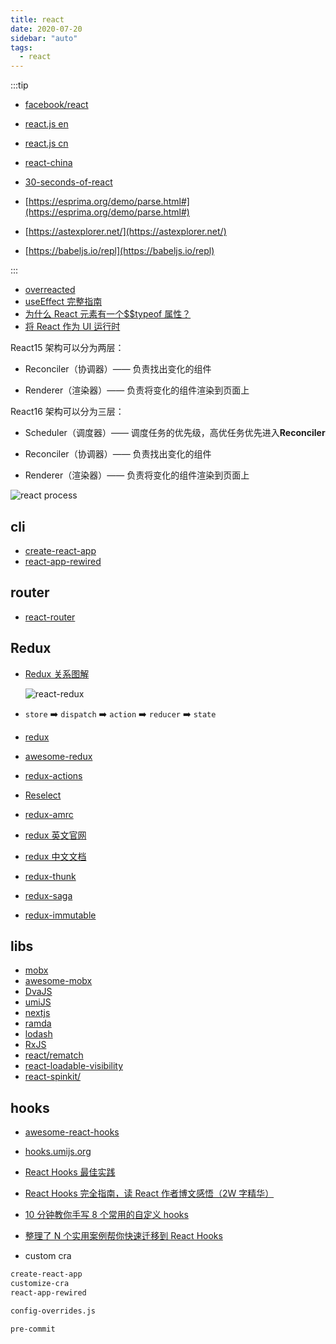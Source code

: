 ```yaml
---
title: react
date: 2020-07-20
sidebar: "auto"
tags:
  - react
---
```


:::tip

- [facebook/react](https://github.com/facebook/react)
- [react.js en](https://reactjs.org/)
- [react.js cn](https://react.docschina.org/)
- [react-china](http://react-china.org/)
- [30-seconds-of-react](https://github.com/30-seconds/30-seconds-of-react)

- [https://esprima.org/demo/parse.html#](https://esprima.org/demo/parse.html#)
- [https://astexplorer.net/](https://astexplorer.net/)
- [https://babeljs.io/repl](https://babeljs.io/repl)

:::

- [overreacted](https://overreacted.io/)
- [useEffect 完整指南](https://overreacted.io/zh-hans/a-complete-guide-to-useeffect/)
- [为什么 React 元素有一个\$\$typeof 属性？](https://overreacted.io/zh-hans/why-do-react-elements-have-typeof-property/)
- [将 React 作为 UI 运行时](https://overreacted.io/zh-hans/react-as-a-ui-runtime/)

React15 架构可以分为两层：

- Reconciler（协调器）—— 负责找出变化的组件

- Renderer（渲染器）—— 负责将变化的组件渲染到页面上

React16 架构可以分为三层：

- Scheduler（调度器）—— 调度任务的优先级，高优任务优先进入**Reconciler**

- Reconciler（协调器）—— 负责找出变化的组件

- Renderer（渲染器）—— 负责将变化的组件渲染到页面上

![react process](https://kasong.gitee.io/just-react/img/process.png)

## cli

- [create-react-app](https://github.com/facebook/create-react-app)
- [react-app-rewired](https://github.com/timarney/react-app-rewired)

## router

- [react-router](https://github.com/ReactTraining/react-router)

## Redux

- [Redux 关系图解](https://segmentfault.com/a/1190000011473973)

  ![react-redux](https://gitee.com/cxyz/imgbed/raw/img/img/react-redux-01.png)

- `store` ➡️ `dispatch` ➡️ `action` ➡️ `reducer` ➡️ `state`

- [redux](https://github.com/reduxjs/redux)
- [awesome-redux](https://github.com/xgrommx/awesome-redux)
- [redux-actions](https://github.com/redux-utilities/redux-actions)
- [Reselect](https://github.com/reduxjs/reselect)
- [redux-amrc](https://github.com/lewis617/redux-amrc)
- [redux 英文官网](https://redux.js.org/)
- [redux 中文文档](https://cn.redux.js.org/)
- [redux-thunk](https://github.com/reduxjs/redux-thunk)
- [redux-saga](https://github.com/redux-saga/redux-saga)
- [redux-immutable](https://github.com/facebook/immutable-js)

## libs

- [mobx](https://github.com/mobxjs/mobx)
- [awesome-mobx](https://github.com/mobxjs/awesome-mobx)
- [DvaJS](https://dvajs.com/)
- [umiJS](https://umijs.org/zh/)
- [nextjs](https://nextjs.org/)
- [ramda](http://ramda.cn/docs/)
- [lodash](https://www.lodashjs.com/)
- [RxJS](https://cn.rx.js.org/)
- [react/rematch](https://rematch.github.io/rematch/#/README?id=rematch)
- [react-loadable-visibility](https://github.com/stratiformltd/react-loadable-visibility)
- [react-spinkit/](http://kyleamathews.github.io/react-spinkit/)

## hooks

- [awesome-react-hooks](https://github.com/rehooks/awesome-react-hooks)
- [hooks.umijs.org](https://hooks.umijs.org/zh-CN)

- [React Hooks 最佳实践](https://juejin.im/post/5ec7372cf265da76de5cd0c9#heading-14)
- [React Hooks 完全指南，读 React 作者博文感悟（2W 字精华）](https://juejin.im/post/5e0edfe05188253a833b1d7c)
- [10 分钟教你手写 8 个常用的自定义 hooks](https://juejin.im/post/5e57d0dfe51d4526ce6147f2)
- [整理了 N 个实用案例帮你快速迁移到 React Hooks](https://juejin.im/post/5d594ea5518825041301bbcb)

- custom cra

```bash
create-react-app
customize-cra
react-app-rewired

config-overrides.js

pre-commit
```
